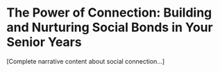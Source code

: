 # The Power of Connection: Building and Nurturing Social Bonds in Your Senior Years

[Complete narrative content about social connection...]